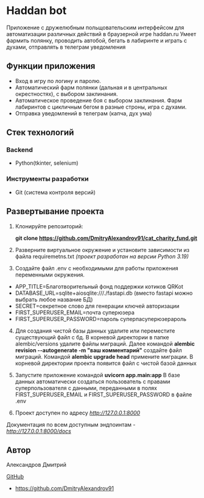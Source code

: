 # Haddan bot
Приложение с дружелюбным польщовательским интерфейсом для автоматизации различных действий в браузерной игре haddan.ru
Умеет фармить полянку, проводить автобой, бегать в лабиринте и играть с духами, отправлять в телеграм уведомления


## Функции приложения

- Вход в игру по логину и паролю.
- Автоматический фарм полянки (дальная и в центральных окрестностях), с выбором заклинания.
- Автоматическое проведение боя с выбором заклинания. Фарм лабиринтов с цикличным бегом в разные строны, игра с духами.
- Отправка уведомлений в телеграм (капча, дух ума)

## Стек технологий

### Backend

- Python(tkinter, selenium)


### Инструменты разработки
- Git (система контроля версий)

## Развертывание проекта

1. Клонируйте репозиторий:

   **git clone https://github.com/DmitryAlexandrov91/cat_charity_fund.git**

2. Разверните виртуальное окружение и установите зависимости из файла requiremetns.txt *(проект разработан на версии Python 3.19)*

3. Создайте файл .env с необходимыми для работы приложения переменными окружения.

- APP_TITLE=Благотворительный фонд поддержки котиков QRKot
- DATABASE_URL=sqlite+aiosqlite:///./fastapi.db   (вместо fastapi можно выбрать любое название БД)
- SECRET=секретное слово для генерации ключей авторизации
- FIRST_SUPERUSER_EMAIL=почта суперюзера
- FIRST_SUPERUSER_PASSWORD=пароль суперпасуперюзерароль

4. Для создания чистой базы данных удалите или переместите существующий файл с бд. В корневой директории в папке alembic/versions удалите файлы миграций.
Далее командой **alembic revision --autogenerate -m "ваш комментарий"** создайте файл миграций.
Командой **alembic upgrade head** примените миграции. В корневой директории проекта появится файл с чистой базой данных

5. Запустите приложение командой **uvicorn app.main:app** 
В базе данных автоматически создаться пользователь с правами суперпользователя с данными, переданными в полях FIRST_SUPERUSER_EMAIL и FIRST_SUPERUSER_PASSWORD в файле .env

6. Проект доступен по адресу *http://127.0.0.1:8000*  

Документация по всем доступным эндпоинтам -  *http://127.0.0.1:8000/docs*  


## Автор

Александров Дмитрий

<u>GitHub</u>
 - https://github.com/DmitryAlexandrov91

